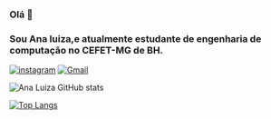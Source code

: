 ### Olá 👋
### Sou Ana luiza,e atualmente estudante de engenharia de computação no CEFET-MG de BH.
[![instagram](https://img.shields.io/badge/Instagram-E4405F?style=for-the-badge&logo=instagram&logoColor=whit)](https://Instagram.com/analuizareis_s)
[![Gmail](https://img.shields.io/badge/Gmail-D14836?style=for-the-badge&logo=gmail&logoColor=white)](mailto:analuizareiss31@gmail.com)


![Ana Luiza GitHub stats](https://github-readme-stats.vercel.app/api?username=analuizareiss&show_icons=true&theme=dracula)

[![Top Langs](https://github-readme-stats.vercel.app/api/top-langs/?username=analuizareiss)](https://github.com/analuizareiss/github-readme-stats)
<!--
**analuizareiss/analuizareiss** is a ✨ _special_ ✨ repository because its `README.md` (this file) appears on your GitHub profile.

